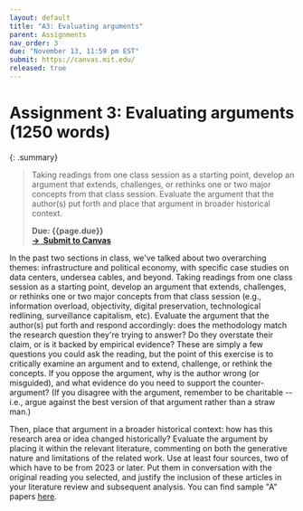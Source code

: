 ```yaml
---
layout: default
title: "A3: Evaluating arguments"
parent: Assignments
nav_order: 3
due: "November 13, 11:59 pm EST"
submit: https://canvas.mit.edu/
released: true
---
```


# Assignment 3: Evaluating arguments (1250 words)

{: .summary}
> Taking readings from one class session as a starting point, develop an argument that extends, challenges, or rethinks one or two major concepts from that class session. Evaluate the argument that the author(s) put forth and place that argument in broader historical context.
>
> **Due: {{page.due}}**<br>
> **[&rarr; &nbsp;Submit to Canvas]({{page.submit}})**

In the past two sections in class, we've talked about two overarching themes: infrastructure and political economy, with specific case studies on data centers, undersea cables, and beyond. Taking readings from one class session as a starting point, develop an argument that extends, challenges, or rethinks one or two major concepts from that class session (e.g., information overload, objectivity, digital preservation, technological redlining, surveillance capitalism, etc). Evaluate the argument that the author(s) put forth and respond accordingly: does the methodology match the research question they're trying to answer? Do they overstate their claim, or is it backed by empirical evidence? These are simply a few questions you could ask the reading, but the point of this exercise is to critically examine an argument and to extend, challenge, or rethink the concepts. If you oppose the argument, why is the author wrong (or misguided), and what evidence do you need to support the counter-argument? (If you disagree with the argument, remember to be charitable -- i.e., argue against the best version of that argument rather than a straw man.)

Then, place that argument in a broader historical context: how has this research area or idea changed historically? Evaluate the argument by placing it within the relevant literature, commenting on both the generative nature and limitations of the related work. Use at least four sources, two of which have to be from 2023 or later. Put them in conversation with the original reading you selected, and justify the inclusion of these articles in your literature review and subsequent analysis. You can find sample "A" papers [here](https://docs.google.com/document/d/1SVQAVErHCyBIxAAKe-483gmityvZnEHLMZH699IjPHQ/edit?usp=drive_link).